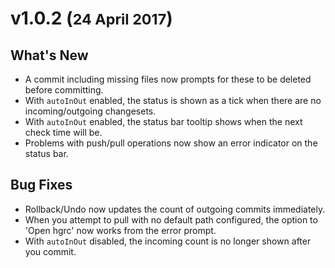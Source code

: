 
**v1.0.2** (<small>24 April 2017</small>)
=============================================

## What's New
  - A commit including missing files now prompts for these to be deleted before committing.
  - With `autoInOut` enabled, the status is shown as a tick when there are no incoming/outgoing changesets.
  - With `autoInOut` enabled, the status bar tooltip shows when the next check time will be.
  - Problems with push/pull operations now show an error indicator on the status bar.

## Bug Fixes
  - Rollback/Undo now updates the count of outgoing commits immediately.
  - When you attempt to pull with no default path configured, the option to 'Open hgrc' now works from the error prompt. 
  - With `autoInOut` disabled, the incoming count is no longer shown after you commit.